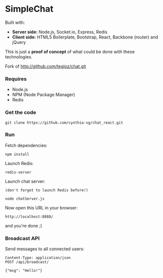 # SimpleChat

Built with:

  - <strong>Server side:</strong> Node.js, Socket.io, Express, Redis
  - <strong>Client side:</strong> HTML5 Boilerplate, Bootstrap, React, Backbone (router) and jQuery

This is just a <strong>proof of concept</strong> of what could be done with these technologies.

Fork of http://github.com/tegioz/chat.git


### Requires

  - Node.js
  - NPM (Node Package Manager)
  - Redis

### Get the code

    git clone https://github.com/cynthia-sg/chat_react.git

### Run

Fetch dependencies:

    npm install

Launch Redis:
    
    redis-server

Launch chat server:
    
    (don't forget to launch Redis before!)

    node chatServer.js

Now open this URL in your browser:

    http://localhost:8888/

and you're done ;)

### Broadcast API

Send messages to all connected users:

    Content-Type: application/json
    POST /api/broadcast/

    {"msg": "Hello!"}
